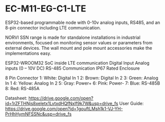 # EC-M11-EG-C1-LTE
ESP32-based programmable node with 0-10v analog inputs, RS485, and an 8-pin connector including LTE communication.

NORVI SSN range is made for standalone installations in industrial environments, focused on monitoring sensor values or parameters from external devices. 
The wall mount and pole mount accessories make the implementations easy.

ESP32-WROOM32 SoC inside
LTE communication
Digital Input
Analog inputs (0 – 10V DC)
RS-485 Communication
IP67 Rated Enclosure

8 Pin Connector
1:   White:   Digital In 1
2:   Brown:   Digital In 2
3:   Green:   Analog In 1
4:   Yellow:  Analog In 2
5:   Gray:    Power+
6:   Pink:    Power-
7:   Blue:    RS-485B
8:   Red:     RS-485A

Datasheet:   https://drive.google.com/open?id=1rZFTHNjs8xeletx1LvtxdHQfNxlf9k7W&usp=drive_fs
User Guide:  https://drive.google.com/open?id=1gouftLMsh1k1-VJ-YH-PrHhHymNFSSNc&usp=drive_fs
